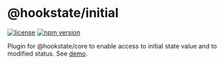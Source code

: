 # @hookstate/initial

[![license](https://img.shields.io/github/license/avkonst/hookstate)](https://img.shields.io/github/license/avkonst/hookstate) [![npm version](https://img.shields.io/npm/v/@hookstate/initial.svg?maxAge=300&label=version&colorB=007ec6)](https://www.npmjs.com/package/@hookstate/initial)

Plugin for @hookstate/core to enable access to initial state value and to modified status. See [demo](https://hookstate.netlify.com/plugin-initial).
